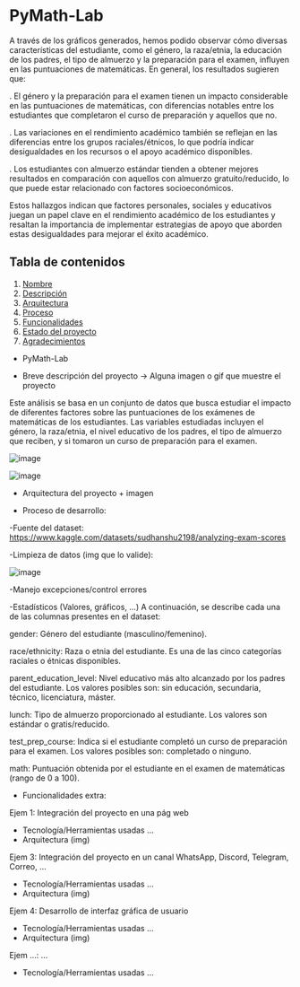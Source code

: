 # PyMath-Lab

A través de los gráficos generados, hemos podido observar cómo diversas características del estudiante, como el género, la raza/etnia, la educación de los padres, el tipo de almuerzo y la preparación para el examen, influyen en las puntuaciones de matemáticas. En general, los resultados sugieren que:

. El género y la preparación para el examen tienen un impacto considerable en las puntuaciones de matemáticas, con diferencias notables entre los estudiantes que completaron el curso de preparación y aquellos que no.

. Las variaciones en el rendimiento académico también se reflejan en las diferencias entre los grupos raciales/étnicos, lo que podría indicar desigualdades en los recursos o el apoyo académico disponibles.

. Los estudiantes con almuerzo estándar tienden a obtener mejores resultados en comparación con aquellos con almuerzo gratuito/reducido, lo que puede estar relacionado con factores socioeconómicos.

Estos hallazgos indican que factores personales, sociales y educativos juegan un papel clave en el rendimiento académico de los estudiantes y resaltan la importancia de implementar estrategias de apoyo que aborden estas desigualdades para mejorar el éxito académico.

## Tabla de contenidos

1. [Nombre](#Nombre)
2. [Descripción](#descripción)
3. [Arquitectura](#Arquitectura)
4. [Proceso](#Proceso)
5. [Funcionalidades](#Funcionalidades)
6. [Estado del proyecto](#EstadoDelProyecto)
7. [Agradecimientos](#Agradecimientos)


* PyMath-Lab

* Breve descripción del proyecto -> Alguna imagen o gif que muestre el proyecto

Este análisis se basa en un conjunto de datos que busca estudiar el impacto de diferentes factores sobre las puntuaciones de los exámenes de matemáticas de los estudiantes. Las variables estudiadas incluyen el género, la raza/etnia, el nivel educativo de los padres, el tipo de almuerzo que reciben, y si tomaron un curso de preparación para el examen.

![image](https://github.com/user-attachments/assets/ceebd7fc-33a9-43c5-8a33-36af4f5f3458)


![image](https://github.com/user-attachments/assets/936db9d4-54af-4720-8be3-3f32110c8ab7)


* Arquitectura del proyecto + imagen

* Proceso de desarrollo:

-Fuente del dataset: 
https://www.kaggle.com/datasets/sudhanshu2198/analyzing-exam-scores

-Limpieza de datos (img que lo valide):

![image](https://github.com/user-attachments/assets/5ed8450a-cd8a-4fac-a08e-a91fd0904d9c)


-Manejo excepciones/control errores

-Estadísticos (Valores, gráficos, …)
A continuación, se describe cada una de las columnas presentes en el dataset:

gender: Género del estudiante (masculino/femenino).

race/ethnicity: Raza o etnia del estudiante. Es una de las cinco categorías raciales o étnicas disponibles.

parent_education_level: Nivel educativo más alto alcanzado por los padres del estudiante. Los valores posibles son: sin educación, secundaria, técnico, licenciatura, máster.

lunch: Tipo de almuerzo proporcionado al estudiante. Los valores son estándar o gratis/reducido.

test_prep_course: Indica si el estudiante completó un curso de preparación para el examen. Los valores posibles son: completado o ninguno.

math: Puntuación obtenida por el estudiante en el examen de matemáticas (rango de 0 a 100).

* Funcionalidades extra:

Ejem 1: Integración del proyecto en una pág web
- Tecnología/Herramientas usadas …
- Arquitectura (img)

Ejem 3: Integración del proyecto en un canal WhatsApp, Discord, Telegram, Correo, …
- Tecnología/Herramientas usadas …
- Arquitectura (img)

Ejem 4: Desarrollo de interfaz gráfica de usuario
- Tecnología/Herramientas usadas …
- Arquitectura (img)

Ejem …: …
- Tecnología/Herramientas usadas …
